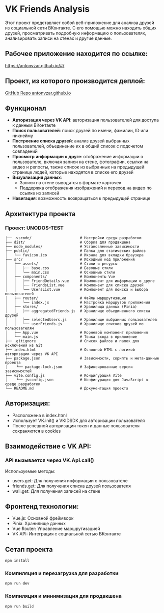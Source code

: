 
# VK Friends Analysis

Этот проект представляет собой веб-приложение для анализа друзей из социальной сети ВКонтакте. С его помощью можно находить общих друзей, просматривать подробную информацию о пользователях, анализировать записи на стенах и другие данные.

## Рабочее приложение находится по ссылке:

https://antonvzar.github.io/#/

## Проект, из которого производится деплой:

[GitHub Repo antonvzar.github.io](https://github.com/antonvzar/antonvzar.github.io)

## Функционал

- **Авторизация через VK API**: авторизация пользователей для доступа к данным ВКонтакте
- **Поиск пользователей**: поиск друзей по имени, фамилии, ID или никнейму
- **Построение списка друзей**: анализ друзей выбранных пользователей, объединение их в общий список с подсчетом совпадений
- **Просмотр информации о друге**: отображение информации о пользователе, включая записи на стене, фотографии, ссылки на видео и репосты, также список из выбранных на предыдущей странице людей, которые находятся в списке его друзей 
- **Визуализация данных**:
  - Записи на стене выводятся в формате карточек
  - Поддержка отображения изображений и переход на видео по ссылке из записей
- **Навигация**: возможность возвращаться к предыдущей странице

## Архитектура проекта

### Проект: UNODOS-TEST
```
├── .vscode/                      # Настройки среды разработки
├── dist/                         # Сборка для продакшена
├── node_modules/                 # Установленные зависимости
├── public/                       # Папка для статических файлов
│   └── favicon.ico               # Иконка для вкладки браузера
├── src/                          # Исходный код приложения
│   ├── assets/                   # Стили и ресурсы
│   │   ├── base.css              # Базовые стили
│   │   └── main.css              # Основные стили
│   ├── components/               # Компоненты Vue
│   │   ├── FriendDetails.vue     # Компонент для информации о друге
│   │   ├── FriendsList.vue       # Компонент для списка друзей
│   │   └── UsersList.vue         # Компонент для поиска и выбора пользователей
│   ├── router/                   # Файлы маршрутизации
│   │   └── index.js              # Настройка маршрутов приложения
│   ├── stores/                   # Хранилища данных (Pinia)
│   │   ├── aggregatedFriends.js  # Хранилище объединенного списка друзей
│   │   ├── selectedUsers.js      # Хранилище выбранных пользователей
│   │   └── userFriends.js        # Хранилище списков друзей по пользователям
│   ├── App.vue                   # Корневой компонент приложения
│   └── main.js                   # Точка входа в приложение
├── .gitignore                    # Список файлов и папок для исключения из Git
├── index.html                    # Основной HTML с логикой авторизации через VK API
├── package.json                  # Зависимости, скрипты и мета-данные проекта
│    └── package-lock.json        # Зафиксированные версии зависимостей
├── vite.config.js                # Конфигурация Vite
│    └── jsconfig.json            # Конфигурация для JavaScript в среде разработки
└── README.md                     # Документация проекта
```

## Авторизация:

  - Расположена в index.html
  - Использует VK.init() и VKIDSDK для авторизации пользователя
  - После успешной авторизации токен и данные пользователя сохраняются в cookies

## Взаимодействие с VK API:

### API вызывается через VK.Api.call()
Используемые методы:
  - users.get: Для получения информации о пользователе
  - friends.get: Для получения списка друзей пользователя
  - wall.get: Для получения записей на стене

## Фронтенд технологии:

  - Vue.js: Основной фреймворк
  - Pinia: Хранилище данных
  - Vue Router: Управление маршрутизацией
  - VK API: Интеграция с социальной сетью ВКонтакте

## Сетап проекта

```sh
npm install
```

### Компиляция и перезагрузка для разработки 

```sh
npm run dev
```

### Компиляция и минимизация для продакшена

```sh
npm run build
```
